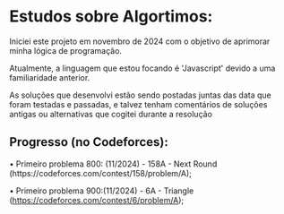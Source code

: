 <h1>Estudos sobre Algortimos:</h1>

Iniciei este projeto em novembro de 2024 com o objetivo de aprimorar minha lógica de programação.

Atualmente, a linguagem que estou focando é 'Javascript' devido a uma familiaridade anterior.

As soluções que desenvolvi estão sendo postadas juntas das data que foram testadas e passadas, e talvez tenham comentários de soluções antigas ou alternativas que cogitei durante a resolução

<h2>Progresso (no Codeforces):</h2>
• Primeiro problema 800: (11/2024) - 158A - Next Round (https://codeforces.com/contest/158/problem/A);

• Primeiro problema 900:(11/2024) - 6A - Triangle (https://codeforces.com/contest/6/problem/A);
